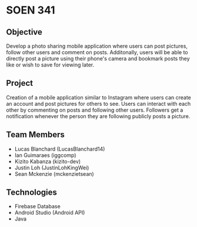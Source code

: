 # SOEN 341

## Objective

Develop a photo sharing mobile application where users can post pictures, follow other users and comment on posts. Additonally, users will be able to directly post a picture using their phone's camera and bookmark posts they like or wish to save for viewing later.

## Project

Creation of a mobile application similar to Instagram where users can create an account and post pictures for others to see. Users can interact with each other by commenting on posts and following other users. Followers get a notification whenever the person they are following publicly posts a picture.

## Team Members

* Lucas Blanchard (LucasBlanchard14)
* Ian Guimaraes (iggcomp)
* Kizito Kabanza (kizito-dev)
* Justin Loh (JustinLohKingWei)
* Sean Mckenzie (mckenzietsean)

## Technologies
* Firebase Database
* Android Studio (Android API)
* Java
